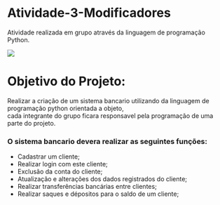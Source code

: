 # Atividade-3-Modificadores
Atividade realizada em grupo através da linguagem de programação Python.

<img loading="lazy" src="http://img.shields.io/static/v1?label=STATUS&message=%20FINALIZADO&color=GREEN&style=for-the-badge"/>


# Objetivo do Projeto:

<p>Realizar a criação de um sistema bancario utilizando da linguagem de programação python orientada a objeto,<br>cada integrante do grupo ficara responsavel pela programação de uma parte do projeto.</p>


<h3>O sistema bancario devera realizar as seguintes funções:</h3>

* Cadastrar um cliente;
* Realizar login com este cliente;
* Exclusão da conta do cliente;
* Atualização e alterações dos dados registrados do cliente;
* Realizar transferências bancárias entre clientes;
* Realizar saques e dépositos para o saldo de um cliente;
